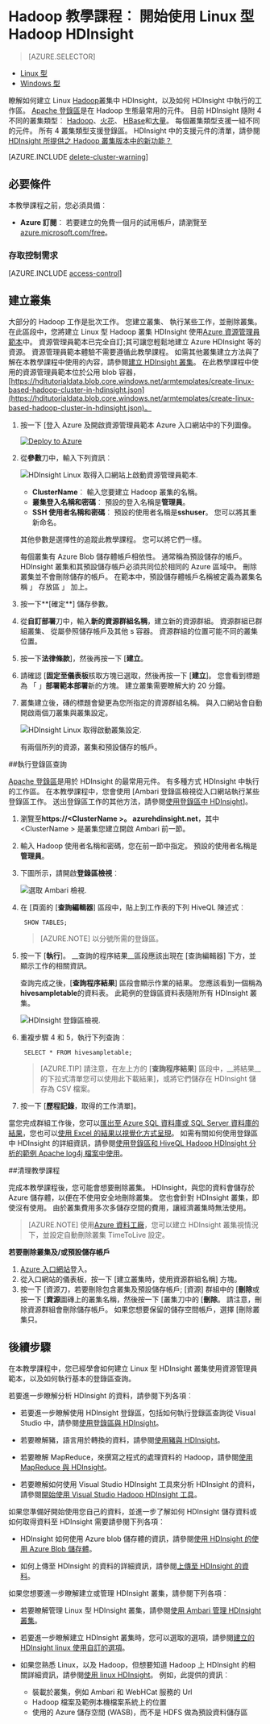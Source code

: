 <properties
    pageTitle="Linux 教學課程︰ 開始使用 Hadoop 與登錄區 |Microsoft Azure"
    description="遵循此 Linux 教學課程以開始使用 Hadoop HDInsight。 瞭解如何佈建 Linux 叢集，並登錄區含有資料的查詢。"
    services="hdinsight"
    documentationCenter=""
    authors="mumian"
    manager="jhubbard"
    editor="cgronlun"
    tags="azure-portal"/>

<tags
    ms.service="hdinsight"
    ms.devlang="na"
    ms.topic="hero-article"
    ms.tgt_pltfrm="na"
    ms.workload="big-data"
    ms.date="09/14/2016"
    ms.author="jgao"/>

# <a name="hadoop-tutorial-get-started-using-linux-based-hadoop-in-hdinsight"></a>Hadoop 教學課程︰ 開始使用 Linux 型 Hadoop HDInsight

> [AZURE.SELECTOR]
- [Linux 型](hdinsight-hadoop-linux-tutorial-get-started.md)
- [Windows 型](hdinsight-hadoop-tutorial-get-started-windows.md)

瞭解如何建立 Linux [Hadoop](http://hadoop.apache.org/)叢集中 HDInsight，以及如何 HDInsight 中執行的工作區。 [Apache 登錄區](https://hive.apache.org/)是在 Hadoop 生態最常用的元件。 目前 HDInsight 隨附 4 不同的叢集類型︰ [Hadoop](hdinsight-hadoop-introduction.md)、[火花](hdinsight-apache-spark-overview.md)、 [HBase](hdinsight-hbase-overview.md)和[大量](hdinsight-storm-overview.md)。  每個叢集類型支援一組不同的元件。 所有 4 叢集類型支援登錄區。 HDInsight 中的支援元件的清單，請參閱[HDInsight 所提供之 Hadoop 叢集版本中的新功能？](hdinsight-component-versioning.md)  

[AZURE.INCLUDE [delete-cluster-warning](../../includes/hdinsight-delete-cluster-warning.md)]

## <a name="prerequisites"></a>必要條件

本教學課程之前，您必須具備︰

- **Azure 訂閱**︰ 若要建立的免費一個月的試用帳戶，請瀏覽至[azure.microsoft.com/free](https://azure.microsoft.com/free)。

### <a name="access-control-requirements"></a>存取控制需求

[AZURE.INCLUDE [access-control](../../includes/hdinsight-access-control-requirements.md)]

## <a name="create-cluster"></a>建立叢集

大部分的 Hadoop 工作是批次工作。 您建立叢集、 執行某些工作，並刪除叢集。 在此區段中，您將建立 Linux 型 Hadoop 叢集 HDInsight 使用[Azure 資源管理員範本](../resource-group-template-deploy.md)中。 資源管理員範本已完全自訂;其可讓您輕鬆地建立 Azure HDInsight 等的資源。 資源管理員範本體驗不需要遵循此教學課程。 如需其他叢集建立方法與了解在本教學課程中使用的內容，請參閱[建立 HDInsight 叢集](hdinsight-hadoop-provision-linux-clusters.md)。 在此教學課程中使用的資源管理員範本位於公用 blob 容器， [https://hditutorialdata.blob.core.windows.net/armtemplates/create-linux-based-hadoop-cluster-in-hdinsight.json](https://hditutorialdata.blob.core.windows.net/armtemplates/create-linux-based-hadoop-cluster-in-hdinsight.json)。 

1. 按一下 [登入 Azure 及開啟資源管理員範本 Azure 入口網站中的下列圖像。 

    <a href="https://portal.azure.com/#create/Microsoft.Template/uri/https%3A%2F%2Fhditutorialdata.blob.core.windows.net%2Farmtemplates%2Fcreate-linux-based-hadoop-cluster-in-hdinsight.json" target="_blank"><img src="https://acom.azurecomcdn.net/80C57D/cdn/mediahandler/docarticles/dpsmedia-prod/azure.microsoft.com/en-us/documentation/articles/hdinsight-hbase-tutorial-get-started-linux/20160201111850/deploy-to-azure.png" alt="Deploy to Azure"></a>

2. 從**參數**刀中，輸入下列資訊︰

    ![HDInsight Linux 取得入口網站上啟動資源管理員範本](./media/hdinsight-hadoop-linux-tutorial-get-started/hdinsight-linux-get-started-arm-template-on-portal.png).

    - **ClusterName**︰ 輸入您要建立 Hadoop 叢集的名稱。
    - **叢集登入名稱和密碼**︰ 預設的登入名稱是**管理員**。
    - **SSH 使用者名稱和密碼**︰ 預設的使用者名稱是**sshuser**。  您可以將其重新命名。 
    
    其他參數是選擇性的追蹤此教學課程。 您可以將它們一樣。 
    
    每個叢集有 Azure Blob 儲存體帳戶相依性。 通常稱為預設儲存的帳戶。 HDInsight 叢集和其預設儲存帳戶必須共同位於相同的 Azure 區域中。 刪除叢集並不會刪除儲存的帳戶。 在範本中，預設儲存體帳戶名稱被定義為叢集名稱 」 存放區 」 加上。 
    
3. 按一下**[確定**] 儲存參數。
4. 從**自訂部署**刀中，輸入**新的資源群組名稱**，建立新的資源群組。  資源群組已群組叢集、 從屬參照儲存帳戶及其他 s 容器。 資源群組的位置可能不同的叢集位置。
5. 按一下**法律條款**]，然後再按一下 [**建立**。
6. 請確認 [**固定至儀表板**核取方塊已選取，然後再按一下 [**建立**]。 您會看到標題為 「 」**部署範本部署**新的方塊。 建立叢集需要瞭解大約 20 分鐘。 
7.  叢集建立後，磚的標題會變更為您所指定的資源群組名稱。 與入口網站會自動開啟兩個刀叢集與叢集設定。 

    ![HDInsight Linux 取得啟動叢集設定](./media/hdinsight-hadoop-linux-tutorial-get-started/hdinsight-linux-get-started-cluster-settings.png).

    有兩個所列的資源，叢集和預設儲存的帳戶。

##<a name="run-hive-queries"></a>執行登錄區查詢

[Apache 登錄區](hdinsight-use-hive.md)是用於 HDInsight 的最常用元件。 有多種方式 HDInsight 中執行的工作區。 在本教學課程中，您會使用 [Ambari 登錄區檢視從入口網站執行某些登錄區工作。 送出登錄區工作的其他方法，請參閱[使用登錄區中 HDInsight](hdinsight-use-hive.md)]。

1. 瀏覽至**https://&lt;ClusterName >。 azurehdinsight.net**，其中&lt;ClusterName > 是叢集您建立開啟 Ambari 前一節。
2. 輸入 Hadoop 使用者名稱和密碼，您在前一節中指定。 預設的使用者名稱是**管理員**。
3. 下圖所示，請開啟**登錄區檢視**︰

    ![選取 Ambari 檢視](./media/hdinsight-hadoop-linux-tutorial-get-started/selecthiveview.png).
4. 在 [頁面的 [__查詢編輯器__] 區段中，貼上到工作表的下列 HiveQL 陳述式︰

        SHOW TABLES;

    >[AZURE.NOTE] 以分號所需的登錄區。       
        
5. 按一下 [__執行__]。 __查詢的程序結果__區段應該出現在 [查詢編輯器] 下方，並顯示工作的相關資訊。 

    查詢完成之後，[__查詢程序結果__] 區段會顯示作業的結果。 您應該看到一個稱為**hivesampletable**的資料表。 此範例的登錄區資料表隨附所有 HDInsight 叢集。

    ![HDInsight 登錄區檢視](./media/hdinsight-hadoop-linux-tutorial-get-started/hiveview.png).

6. 重複步驟 4 和 5，執行下列查詢︰

        SELECT * FROM hivesampletable;

    > [AZURE.TIP] 請注意，在左上方的 [__查詢程序結果__] 區段中，__將結果__的下拉式清單您可以使用此下載結果]，或將它們儲存在 HDInsight 儲存為 CSV 檔案。

7. 按一下 [**歷程記錄**，取得的工作清單]。

當您完成群組工作後，您可以[匯出至 Azure SQL 資料庫或 SQL Server 資料庫的結果](hdinsight-use-sqoop-mac-linux.md)，您也可以[使用 Excel 的結果以視覺化方式呈現](hdinsight-connect-excel-power-query.md)。 如需有關如何使用登錄區中 HDInsight 的詳細資訊，請參閱[使用登錄區和 HiveQL Hadoop HDInsight 分析的範例 Apache log4j 檔案中使用](hdinsight-use-hive.md)。

##<a name="clean-up-the-tutorial"></a>清理教學課程

完成本教學課程後，您可能會想要刪除叢集。 HDInsight，與您的資料會儲存於 Azure 儲存體，以便在不使用安全地刪除叢集。 您也會針對 HDInsight 叢集，即使沒有使用。 由於叢集費用多次多儲存空間的費用，讓經濟叢集時無法使用。 

>[AZURE.NOTE] 使用[Azure 資料工廠](hdinsight-hadoop-create-linux-clusters-adf.md)，您可以建立 HDInsight 叢集視情況下，並設定自動刪除叢集 TimeToLive 設定。 

**若要刪除叢集及/或預設儲存帳戶**

1. [Azure 入口網站](https://portal.azure.com)登入。
2. 從入口網站的儀表板，按一下 [建立叢集時，使用資源群組名稱] 方塊。
3. 按一下 [資源刀，若要刪除包含叢集及預設儲存帳戶; [資源] 群組中的 [**刪除**或按一下 [**資源**圖磚上的叢集名稱，然後按一下 [叢集刀中的 [**刪除**。 請注意，刪除資源群組會刪除儲存帳戶。 如果您想要保留的儲存空間帳戶，選擇 [刪除叢集只。

## <a name="next-steps"></a>後續步驟

在本教學課程中，您已經學會如何建立 Linux 型 HDInsight 叢集使用資源管理員範本，以及如何執行基本的登錄區查詢。

若要進一步瞭解分析 HDInsight 的資料，請參閱下列各項︰

- 若要進一步瞭解使用 HDInsight 登錄區，包括如何執行登錄區查詢從 Visual Studio 中，請參閱[使用登錄區與 HDInsight][hdinsight-use-hive]。

- 若要瞭解豬，語言用於轉換的資料，請參閱[使用豬與 HDInsight][hdinsight-use-pig]。

- 若要瞭解 MapReduce，來撰寫之程式的處理資料的 Hadoop，請參閱[使用 MapReduce 與 HDInsight][hdinsight-use-mapreduce]。

- 若要瞭解如何使用 Visual Studio HDInsight 工具來分析 HDInsight 的資料，請參閱[開始使用 Visual Studio Hadoop HDInsight 工具](hdinsight-hadoop-visual-studio-tools-get-started.md)。

如果您準備好開始使用您自己的資料，並進一步了解如何 HDInsight 儲存資料或如何取得資料至 HDInsight 需要請參閱下列各項︰

- HDInsight 如何使用 Azure blob 儲存體的資訊，請參閱[使用 HDInsight 的使用 Azure Blob 儲存體](hdinsight-hadoop-use-blob-storage.md)。

- 如何上傳至 HDInsight 的資料的詳細資訊，請參閱[上傳至 HDInsight 的資料][hdinsight-upload-data]。

如果您想要進一步瞭解建立或管理 HDInsight 叢集，請參閱下列各項︰

- 若要瞭解管理 Linux 型 HDInsight 叢集，請參閱[使用 Ambari 管理 HDInsight 叢集](hdinsight-hadoop-manage-ambari.md)。

- 若要進一步瞭解建立 HDInsight 叢集時，您可以選取的選項，請參閱[建立的 HDInsight linux 使用自訂的選項](hdinsight-hadoop-provision-linux-clusters.md)。

- 如果您熟悉 Linux，以及 Hadoop，但想要知道 Hadoop 上 HDInsight 的相關詳細資訊，請參閱[使用 linux HDInsight](hdinsight-hadoop-linux-information.md)。 例如，此提供的資訊︰

    * 裝載於叢集，例如 Ambari 和 WebHCat 服務的 Url
    * Hadoop 檔案及範例本機檔案系統上的位置
    * 使用的 Azure 儲存空間 (WASB)，而不是 HDFS 做為預設資料儲存區


[1]: ../HDInsight/hdinsight-hadoop-visual-studio-tools-get-started.md

[hdinsight-provision]: hdinsight-provision-clusters.md
[hdinsight-admin-powershell]: hdinsight-administer-use-powershell.md
[hdinsight-upload-data]: hdinsight-upload-data.md
[hdinsight-use-mapreduce]: hdinsight-use-mapreduce.md
[hdinsight-use-hive]: hdinsight-use-hive.md
[hdinsight-use-pig]: hdinsight-use-pig.md

[powershell-download]: http://go.microsoft.com/fwlink/p/?linkid=320376&clcid=0x409
[powershell-install-configure]: powershell-install-configure.md
[powershell-open]: powershell-install-configure.md#Install

[img-hdi-dashboard]: ./media/hdinsight-hadoop-tutorial-get-started-windows/HDI.dashboard.png
[img-hdi-dashboard-query-select]: ./media/hdinsight-hadoop-tutorial-get-started-windows/HDI.dashboard.query.select.png
[img-hdi-dashboard-query-select-result]: ./media/hdinsight-hadoop-tutorial-get-started-windows/HDI.dashboard.query.select.result.png
[img-hdi-dashboard-query-select-result-output]: ./media/hdinsight-hadoop-tutorial-get-started-windows/HDI.dashboard.query.select.result.output.png
[img-hdi-dashboard-query-browse-output]: ./media/hdinsight-hadoop-tutorial-get-started-windows/HDI.dashboard.query.browse.output.png
[image-hdi-clusterstatus]: ./media/hdinsight-hadoop-tutorial-get-started-windows/HDI.ClusterStatus.png
[image-hdi-gettingstarted-powerquery-importdata]: ./media/hdinsight-hadoop-tutorial-get-started-windows/HDI.GettingStarted.PowerQuery.ImportData.png
[image-hdi-gettingstarted-powerquery-importdata2]: ./media/hdinsight-hadoop-tutorial-get-started-windows/HDI.GettingStarted.PowerQuery.ImportData2.png
